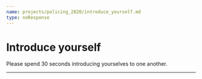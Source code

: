 ```yaml
---
name: projects/policing_2020/introduce_yourself.md
type: noResponse
---
```


# Introduce yourself

Please spend 30 seconds introducing yourselves to one another.

---
